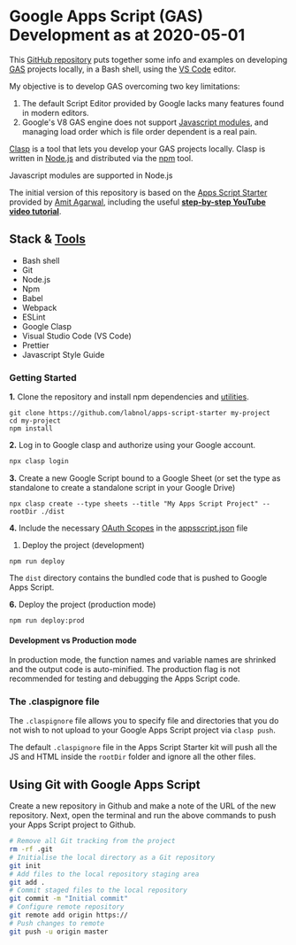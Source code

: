 # Google Apps Script (GAS) Development as at 2020-05-01

This [GitHub repository](https://github.com/spr12ian/my-apps-script-starter/) puts together some info and examples on developing [GAS](https://developers.google.com/apps-script) projects locally, in a Bash shell, using the [VS Code](https://code.visualstudio.com/) editor.

My objective is to develop GAS overcoming two key limitations:

1. The default Script Editor provided by Google lacks many features found in modern editors.
2. Google's V8 GAS engine does not support [Javascript modules](https://developer.mozilla.org/en-US/docs/Web/JavaScript/Guide/Modules), and managing load order which is file order dependent is a real pain.

[Clasp](https://developers.google.com/apps-script/guides/clasp) is a tool that lets you develop your GAS projects locally. Clasp is written in [Node.js](https://developer.mozilla.org/en-US/docs/Glossary/Node.js) and distributed via the [npm](https://www.npmjs.com/) tool.

Javascript modules are supported in Node.js

The initial version of this repository is based on the [Apps Script Starter](https://awesomeopensource.com/project/labnol/apps-script-starter) provided by [Amit Agarwal](https://www.labnol.org/about), including the useful **[step-by-step YouTube video tutorial](https://www.youtube.com/watch?v=KxdCIbeO4Uk)**.

## Stack & [Tools](TOOLS.md)

<html>
<ul>
<li>Bash shell</li>
<li>Git</li>
<li>Node.js</li>
<li>Npm</li>
<li>Babel</li>
<li>Webpack</li>
<li>ESLint</li>
<li>Google Clasp</li>
<li>Visual Studio Code (VS Code)</li>
<li>Prettier</li>
<li>Javascript Style Guide</li>
</ul>
</html>

### Getting Started

**1.** Clone the repository and install npm dependencies and [utilities](TOOLS.md).

```
git clone https://github.com/labnol/apps-script-starter my-project
cd my-project
npm install
```

**2.** Log in to Google clasp and authorize using your Google account.

``` sh
npx clasp login
```

**3.** Create a new Google Script bound to a Google Sheet (or set the type as standalone to create a standalone script in your Google Drive)

```
npx clasp create --type sheets --title "My Apps Script Project" --rootDir ./dist
```

**4.** Include the necessary [OAuth Scopes](./scopes.md) in the [appsscript.json](./appsscript.json) file

1. Deploy the project (development)

```
npm run deploy
```

The `dist` directory contains the bundled code that is pushed to Google Apps Script.

**6.** Deploy the project (production mode)

```
npm run deploy:prod
```

#### Development vs Production mode

In production mode, the function names and variable names are shrinked and the output code is auto-minified. The production flag is not recommended for testing and debugging the Apps Script code.

### The .claspignore file

The `.claspignore` file allows you to specify file and directories that you do not wish to not upload to your Google Apps Script project via `clasp push`.

The default `.claspignore` file in the Apps Script Starter kit will push all the JS and HTML inside the `rootDir` folder and ignore all the other files.

## Using Git with Google Apps Script

Create a new repository in Github and make a note of the URL of the new repository. Next, open the terminal and run the above commands to push your Apps Script project to Github.

``` sh
# Remove all Git tracking from the project
rm -rf .git
# Initialise the local directory as a Git repository
git init
# Add files to the local repository staging area
git add .
# Commit staged files to the local repository
git commit -m "Initial commit"
# Configure remote repository
git remote add origin https://
# Push changes to remote
git push -u origin master
```
